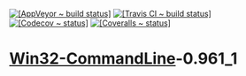 <!DOCTYPE markdown>
<meta charset="utf-8" content="text/markdown" lang="en">

<!-- "README.mkd" 0.961_1 (from "PL.#no-dist/README.mkd.PL") -->

[![[AppVeyor ~ build status]](https://ci.appveyor.com/api/projects/status/iw1gvhwo95rbfd4t/branch/master?svg=true)](https://ci.appveyor.com/project/rivy/perl-Win32-CommandLine)
[![[Travis CI ~ build status]](https://travis-ci.org/rivy/perl.Win32-CommandLine.svg?branch=master)](https://travis-ci.org/rivy/perl.Win32-CommandLine)
[![[Codecov ~ status]](https://codecov.io/gh/rivy/perl.Win32-CommandLine/branch/master/graph/badge.svg)](https://codecov.io/gh/rivy/perl.Win32-CommandLine)
[![[Coveralls ~ status]](https://coveralls.io/repos/github/rivy/perl.Win32-CommandLine/badge.svg?branch=master)](https://coveralls.io/github/rivy/perl.Win32-CommandLine?branch=master)

# [Win32-CommandLine](https://metacpan.org/pod/Win32::CommandLine)-0.961_1
